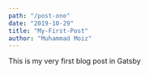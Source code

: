 ```yaml
---
path: "/post-one"
date: "2019-10-29"
title: "My-First-Post"
author: "Muhammad Moiz"
---
```


This is my very first blog post in Gatsby